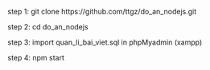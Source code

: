 <p> step 1: git clone https://github.com/ttgz/do_an_nodejs.git</p>
<p> step 2: cd do_an_nodejs </p>
<p> step 3: import quan_li_bai_viet.sql in phpMyadmin (xampp)</p>
<p> step 4: npm start </p>
